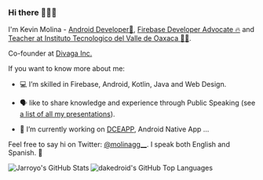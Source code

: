 ### Hi there :wave::smiley:✨ 


I'm Kevin Molina - [Android Developer📱](), [Firebase Developer Advocate 🔥](https://stars.github.com/profiles/rosariopfernandes/) and [Teacher at Instituto Tecnologico del Valle de Oaxaca 👨‍🏫](https://www.voaxaca.tecnm.mx/).

Co-founder at [Divaga Inc.](https://divaga.com.mx/)

If you want to know more about me:
- :computer: I’m skilled in Firebase, Android, Kotlin, Java and Web Design.


- :speaking_head: like to share knowledge and experience through Public Speaking (see [a list of all my presentations](https://github.com/rosariopfernandes/rosariopfernandes/blob/main/presentations.md)).

- 🔭 I’m currently working on [DCEAPP](https://deceapp-deaf2.web.app/), Android Native App ...

<!--

- 🌱 I’m currently learning Kotlin Multi Platform ...

- :video_game: like to play videogames and watch movies & TV shows on my free time.
- :busts_in_silhouette: am often contributing to
[Firebase Android SDK](https://github.com/firebase/firebase-android-sdk) and
[Firebase Quickstart Samples for Android](https://github.com/firebase/quickstart-android).

- :memo: write blog posts on [Medium](https://medium.com/@rosariopfernandes).
- 👯 I’m looking to collaborate on Android Native Development and Kotlin Development...
 - 🤔 I’m looking for help with ...
- 💬 Ask me about Android Development and Computer Science ...

- 📫 How to reach me: kevin.molina.go@gmail.com and kevin.mg@voaxaca.tecnm.mx ...

- 😄 Pronouns: dakedroid ...
 -->

Feel free to say hi on Twitter: [@molinagg__](https://twitter.com/_rpfernandes). I speak both English and Spanish. 🙂




  <img align="left" alt="Jarroyo's GitHub Stats" src="https://github-readme-stats.vercel.app/api?username=dakedroid&show_icons=true&hide_border=true&show_icons=true&count_private=true" />

  <img align="left" alt="dakedroid's GitHub Top Languages" src="https://github-readme-stats.vercel.app/api/top-langs/?username=dakedroid&hide_border=true&show_icons=true&count_private=true" />


